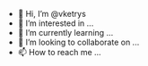 - 👋 Hi, I’m @vketrys
- 👀 I’m interested in ...
- 🌱 I’m currently learning ...
- 💞️ I’m looking to collaborate on ...
- 📫 How to reach me ...

<!---
vketrys/vketrys is a ✨ special ✨ repository because its `README.md` (this file) appears on your GitHub profile.
You can click the Preview link to take a look at your changes.
--->
